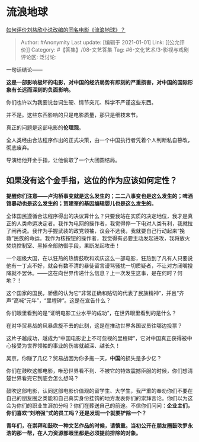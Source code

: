 # 流浪地球
[如何评价刘慈欣小说改编的同名电影《流浪地球》？](https://www.zhihu.com/question/284128568/answer/591107213)

> Author: #Anonymity
> Last update: [编辑于 2021-01-01]
> Link: [[公允评价]]
> Category: #【答集】/08-文艺答集
> Tag: #6-文化艺术/3-影视与戏剧
> 评论区:
> 泛讨论:

一句话结论——

**这是一部影响极坏的电影，对中国的经济局势有即刻的严重损害，对中国的国际形象有长远而深刻的负面影响。**

你们也许以为我要说台词生硬、情节突兀、科学不严谨这些东西。

并不是。这些东西影响的只是电影质量，那只是细枝末节。

真正的问题是这部电影的**伦理观**。

全人类经由合法程序作出的正式决策，由一个中国执行者凭着个人判断私自篡改，彻底废弃。

导演给他开金手指，让他偷取了一个大团圆结局。

## **如果没有这个金手指，这位的作为应该如何定性？**

**提醒你们注意——卢沟桥事变就是这么发生的；二二八事变也是这么发生的；啤酒馆暴动也是这么发生的；贺建奎的基因编辑婴儿也是这么发生的。**

全体国民遵循合法程序得出的决议算什么？只要我站在实质的决定地位，我才是真正的人类命运决定者。我作为电网的操作者，我觉得停一下电对人类有利，我就拉了闸再说。我作为手握武装的政党领袖，议会不选我，我就要自己行动起来“挽救”民族的命运。我作为核按钮的操作者，我觉得有必要主动发起进攻，我将放火焚烧控制室、黑掉全部防御手段，果断发起攻击！

一个超级大国，在以狂热的热情鼓吹和欢庆这么一部电影，狂热到了凡有人只要说他有一丁点不好，就会有数不清的暴徒留言谩骂骚扰一切质疑者，不让对方闭嘴投降就不罢休。——这在向世界传递什么信息？上一次发生这事，是在何时？何地？！

这个国家的国民，骄傲的认为它“非常正确和贴切的代表了民族精神”，并且“齐声”高喊“元年”，“里程碑”。这是在宣告什么？

你们眼里看到的是“证明电影工业水平的成功”，在世界眼里看到的是什么？

在对华贸易战的风暴盘旋不去的此刻，这是在推动世界各国议员往哪边投票？

这片子越成功，越成为“中国电影史上不可忽视的里程碑”，它对中国真正获得被中心接受为世界领袖的事业的伤害就越深、越长久！

吴京，你赚了几亿？贸易战因为你多拖一天，**中国**的损失是多少亿？

你们在鼓吹这部电影，唯恐世界看不到、不被它的特效震撼臣服的时候，你们想清楚世界看完它到底会怎么想吗？

鼓吹这部电影，认同这部电影价值观的留学生、大学生，我严重的奉劝你们不要在自己的朋友圈之类能和自己真实身份挂钩的地方发表你们的崇拜言论。你们以为这会为你们的职业生涯加分吗？你们在葬送自己的前途。不信你们问问：**企业主们，你们喜欢“刘培强”式的员工吗？还是发现一个就要铲除一个？**

**青年们，在崇拜和鼓吹一种文艺作品的时候，请慎重。当初公开在朋友圈鼓吹罗永浩的那一帮，在人力资源部眼里都是必须提前排除的对象。**
